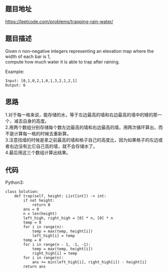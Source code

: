 ## 题目地址
https://leetcode.com/problems/trapping-rain-water/

## 题目描述
Given n non-negative integers representing an elevation map where the width of each bar is 1,  
compute how much water it is able to trap after raining.

Example:
```
Input: [0,1,0,2,1,0,1,3,2,1,2,1]
Output: 6
```

## 思路
1.对于每一格来说，能存储的水，等于左边最高的墙和右边最高的墙中的矮的那一个，减去自身的高度。  
2.用两个数组分别存储每个数左边最高的墙和右边最高的墙，用两次循环算出，而不是计算每一格的时候去重新算。  
3.注意找墙的时候是拿之前最高的墙和格子自己的高度比，因为如果格子的左边或者右边没有比它自己高的墙，就不会存储水了。  
4.最后用这三个数组计算出结果。

## 代码
Python3:
```
class Solution:
    def trap(self, height: List[int]) -> int:
        if not height:
            return 0
        ans = 0
        n = len(height)
        left_high, right_high = [0] * n, [0] * n
        temp = 0
        for i in range(n):
            temp = max(temp, height[i])
            left_high[i] = temp
        temp = 0
        for i in range(n - 1, -1, -1):
            temp = max(temp, height[i])
            right_high[i] = temp
        for i in range(n):
            ans += min(left_high[i], right_high[i]) - height[i]
        return ans
```
